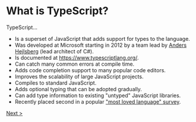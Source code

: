 # What is TypeScript?

TypeScript...
* Is a superset of JavaScript that adds support for types to the language.
* Was developed at Microsoft starting in 2012 by a team lead by <a href="https://www.youtube.com/results?search_query=typescript+anders" target="_blank">Anders Hejlsberg</a> (lead architect of C#).
* Is documented at <a href="https://www.typescriptlang.org/" target="_blank">https://www.typescriptlang.org/</a>.
* Can catch many common errors at compile time.
* Adds code completion support to many popular code editors.
* Improves the scalability of large JavaScript projects.
* Compiles to standard JavaScript.
* Adds optional typing that can be adopted gradually.
* Can add type information to existing "untyped" JavaScript libraries.
* Recently placed second in a popular <a href="https://insights.dice.com/2020/05/29/10-most-loved-programming-languages-rust-typescript-more/" target="_blank">"most loved language" survey</a>.

[Next >](playground.md)
